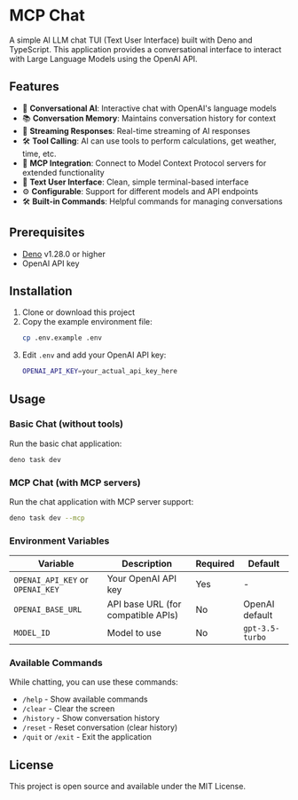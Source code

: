 # MCP Chat

A simple AI LLM chat TUI (Text User Interface) built with Deno and TypeScript.
This application provides a conversational interface to interact with Large
Language Models using the OpenAI API.

## Features

- 🤖 **Conversational AI**: Interactive chat with OpenAI's language models
- 📚 **Conversation Memory**: Maintains conversation history for context
- 🔄 **Streaming Responses**: Real-time streaming of AI responses
- 🛠️ **Tool Calling**: AI can use tools to perform calculations, get weather,
  time, etc.
- 🔌 **MCP Integration**: Connect to Model Context Protocol servers for extended
  functionality
- 🎨 **Text User Interface**: Clean, simple terminal-based interface
- ⚙️ **Configurable**: Support for different models and API endpoints
- 🛠️ **Built-in Commands**: Helpful commands for managing conversations

## Prerequisites

- [Deno](https://deno.land/) v1.28.0 or higher
- OpenAI API key

## Installation

1. Clone or download this project
2. Copy the example environment file:
   ```bash
   cp .env.example .env
   ```
3. Edit `.env` and add your OpenAI API key:
   ```bash
   OPENAI_API_KEY=your_actual_api_key_here
   ```

## Usage

### Basic Chat (without tools)

Run the basic chat application:

```bash
deno task dev
```

### MCP Chat (with MCP servers)

Run the chat application with MCP server support:

```bash
deno task dev --mcp
```

### Environment Variables

| Variable                         | Description                        | Required | Default         |
| -------------------------------- | ---------------------------------- | -------- | --------------- |
| `OPENAI_API_KEY` or `OPENAI_KEY` | Your OpenAI API key                | Yes      | -               |
| `OPENAI_BASE_URL`                | API base URL (for compatible APIs) | No       | OpenAI default  |
| `MODEL_ID`                       | Model to use                       | No       | `gpt-3.5-turbo` |

### Available Commands

While chatting, you can use these commands:

- `/help` - Show available commands
- `/clear` - Clear the screen
- `/history` - Show conversation history
- `/reset` - Reset conversation (clear history)
- `/quit` or `/exit` - Exit the application

## License

This project is open source and available under the MIT License.
